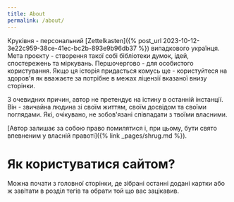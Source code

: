 ```yaml
---
title: About
permalink: /about/
---
```


Круківня - персональний [Zettelkasten]({% post_url 2023-10-12-3e22c959-38ce-41ec-bc2b-893e9b96db37 %}) випадкового українця. Мета проєкту - створення такої собі бібліотеки думок, ідей, спостережень та міркувань. Першочергово - для особистого користування. Якщо ця історія придасться комусь ще - користуйтеся на здоров'я як вважаєте за потрібне в межах ліцензії вказаної внизу сторінки.

З очевидних причин, автор не претендує на істину в останній інстанції. Він - звичайна людина зі своїм життям, своїм досвідом та своїми поглядами. Які, очікувано, не зобов'язані співпадати з твоїми власними.

[Автор залишає за собою право помилятися і, при цьому, бути свято впевненим у власній правоті]({% link _pages/shrug.md %}).

# Як користуватися сайтом?

Можна почати з головної сторінки, де зібрані останні додані картки або ж завітати в розділ тегів та обрати той що вас зацікавив.
